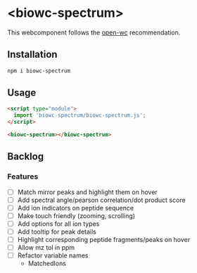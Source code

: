 # \<biowc-spectrum>

This webcomponent follows the [open-wc](https://github.com/open-wc/open-wc) recommendation.

## Installation

```bash
npm i biowc-spectrum
```

## Usage

```html
<script type="module">
  import 'biowc-spectrum/biowc-spectrum.js';
</script>

<biowc-spectrum></biowc-spectrum>
```


## Backlog 

### Features
- [ ] Match mirror peaks and highlight them on hover
- [ ] Add spectral angle/pearson correlation/dot product score
- [ ] Add ion indicators on peptide sequence
- [ ] Make touch friendly (zooming, scrolling)
- [ ] Add options for all ion types
- [ ] Add tooltip for peak details
- [ ] Highlight corresponding peptide fragments/peaks on hover
- [ ] Allow mz tol in ppm
- [ ] Refactor variable names
  - MatchedIons
